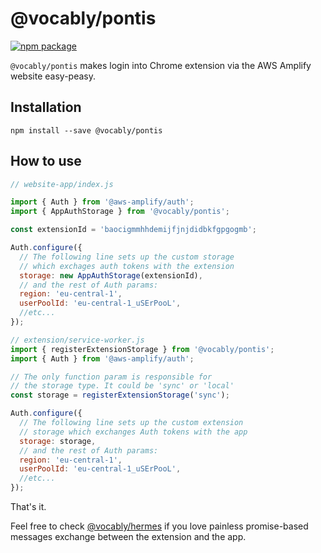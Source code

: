 # @vocably/pontis

[![npm package](https://img.shields.io/npm/v/@vocably/pontis.svg)](https://www.npmjs.com/package/@vocably/pontis)

`@vocably/pontis` makes login into Chrome extension via the AWS Amplify website easy-peasy.

## Installation

`npm install --save @vocably/pontis`

## How to use

```js
// website-app/index.js

import { Auth } from '@aws-amplify/auth';
import { AppAuthStorage } from '@vocably/pontis';

const extensionId = 'baocigmmhhdemijfjnjdidbkfgpgogmb';

Auth.configure({
  // The following line sets up the custom storage
  // which exchages auth tokens with the extension
  storage: new AppAuthStorage(extensionId),
  // and the rest of Auth params:
  region: 'eu-central-1',
  userPoolId: 'eu-central-1_uSErPooL',
  //etc...
});
```

```js
// extension/service-worker.js
import { registerExtensionStorage } from '@vocably/pontis';
import { Auth } from '@aws-amplify/auth';

// The only function param is responsible for
// the storage type. It could be 'sync' or 'local'
const storage = registerExtensionStorage('sync');

Auth.configure({
  // The following line sets up the custom extension
  // storage which exchanges Auth tokens with the app
  storage: storage,
  // and the rest of Auth params:
  region: 'eu-central-1',
  userPoolId: 'eu-central-1_uSErPooL',
  //etc...
});
```

That's it.

Feel free to check [@vocably/hermes](https://github.com/vocably/hermes) if you love painless promise-based messages exchange between the extension and the app.
